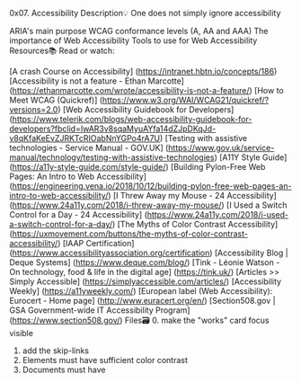 0x07. Accessibility
Description💡
One does not simply ignore accessibility

ARIA's main purpose
WCAG conformance levels (A, AA and AAA)
The importance of Web Accessibility
Tools to use for Web Accessibility
Resources📚
Read or watch:

[A crash Course on Accessibility] (https://intranet.hbtn.io/concepts/186)
[Accessibility is not a feature - Ethan Marcotte] (https://ethanmarcotte.com/wrote/accessibility-is-not-a-feature/)
[How to Meet WCAG (Quickref)] (https://www.w3.org/WAI/WCAG21/quickref/?versions=2.0)
[Web Accessibility Guidebook for Developers] (https://www.telerik.com/blogs/web-accessibility-guidebook-for-developers?fbclid=IwAR3v8sqaMyuAYfa14dZJpDKqJd-v8qKfaKeEvZJRKTcRIOabNnYGPo4rA7U)
[Testing with assistive technologies - Service Manual - GOV.UK] (https://www.gov.uk/service-manual/technology/testing-with-assistive-technologies)
[A11Y Style Guide] (https://a11y-style-guide.com/style-guide/)
[Building Pylon-Free Web Pages: An Intro to Web Accessibility] (https://engineering.vena.io/2018/10/12/building-pylon-free-web-pages-an-intro-to-web-accessibility/)
[I Threw Away my Mouse - 24 Accessibility] (https://www.24a11y.com/2018/i-threw-away-my-mouse/)
[I Used a Switch Control for a Day - 24 Accessibility] (https://www.24a11y.com/2018/i-used-a-switch-control-for-a-day/)
[The Myths of Color Contrast Accessibility] (https://uxmovement.com/buttons/the-myths-of-color-contrast-accessibility/)
[IAAP Certification] (https://www.accessibilityassociation.org/certification)
[Accessibility Blog | Deque Systems] (https://www.deque.com/blog/)
[Tink - Léonie Watson - On technology, food & life in the digital age] (https://tink.uk/)
[Articles >> Simply Accessible] (https://simplyaccessible.com/articles/)
[Accessibility Weekly] (https://a11yweekly.com/)
[European label (Web Accessibility): Eurocert - Home page] (http://www.euracert.org/en/)
[Section508.gov | GSA Government-wide IT Accessibility Program] (https://www.section508.gov/)
Files🗃️
0. make the "works" card focus visible
1. add the skip-links
2. Elements must have sufficient color contrast
3. Documents must have <title> element to aid in navigation
4. element must have a lang attribute
5. Images must have alternate text
6. Form elements must have labels
7. Links must have discernible text
8. Zooming and scaling must not be disabled
9. Heading levels should only increase by one and all page content must be contained by landmarks
10. Document must have one main landmark
11. More than 2 elements become list
